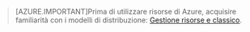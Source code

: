 > [AZURE.IMPORTANT]Prima di utilizzare risorse di Azure, acquisire familiarità con i modelli di distribuzione: [Gestione risorse e classico](../resource-manager-deployment-model.md).

<!---HONumber=Sept15_HO4-->
